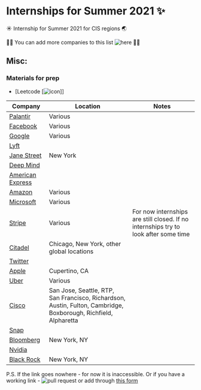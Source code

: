 # Internships for Summer 2021 :sparkles:

:sunny: Internship for Summer 2021 for CIS regions :earth_asia: 

:man_technologist: You can add more companies to this list ![here](https://forms.gle/CAYbDqid9zuWVAnu9) :woman_technologist:

## Misc:
### Materials for prep
- [Leetcode [![icon](https://www.google.com/url?sa=i&url=https%3A%2F%2Fwww.saashub.com%2Fleetcode-alternatives&psig=AOvVaw3vE2E1x5z_Ra1CSepwkQrg&ust=1597160679709000&source=images&cd=vfe&ved=0CAIQjRxqFwoTCNjG9ar9kOsCFQAAAAAdAAAAABAD)]]

Company | Location | Notes
------------ | ------------- | ------------
[Palantir](https://jobs.lever.co/palantir/?commitment=Internship&src=PittCSC) | Various |
[Facebook](https://www.facebook.com/careers/jobs/654496918442526/) | Various | 
[Google](https://careers.google.com/students/) | Various | 
[Lyft]() |  | 
[Jane Street](https://www.janestreet.com/join-jane-street/position/4787572002/) | New York | 
[Deep Mind]() |  | 
[American Express]() |  | 
[Amazon](https://www.amazon.jobs/en/jobs/1204415/software-development-engineer-internship-summer-2021-us?ref=PittCSC) | Various | 
[Microsoft](https://careers.microsoft.com/students/us/en) | Various | 
[Stripe](https://stripe.com/jobs) | Various | For now internships are still closed. If no internships try to look after some time
[Citadel](https://www.citadel.com/careers/open-positions/positions-for-students/) | Chicago, New York, other global locations | 
[Twitter]() |  | 
[Apple](https://jobs.apple.com/en-us/search?location=united-states-USA&team=internships-STDNT-INTRN) | Cupertino, CA | 
[Uber](https://www.uber.com/us/en/careers/list/) | Various | 
[Cisco](https://jobs.cisco.com/jobs/ProjectDetail/Software-Engineer-Bachelor-s-Intern-United-States/1295250?source=Pitt+CSC&tags=CDC+SnNG+students-and-new-graduate-programs) | San Jose, Seattle, RTP, San Francisco, Richardson, Austin, Fulton, Cambridge, Boxborough, Richfield, Alpharetta | 
[Snap]() |  | 
[Bloomberg](https://careers.bloomberg.com/job/detail/84159) | New York, NY | 
[Nvidia]() |  | 
[Black Rock](https://careers.blackrock.com/students) | New York, NY | 


P.S. If the link goes nowhere - for now it is inaccessible. Or if you have a working link - ![pull request](https://img.shields.io/github/issues-pr/treoa/cis-internships-21) or add through [this form](https://forms.gle/CAYbDqid9zuWVAnu9)